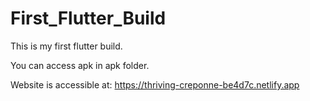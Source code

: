 # First_Flutter_Build

This is my first flutter build. 



You can access apk in apk folder.



Website is accessible at: https://thriving-creponne-be4d7c.netlify.app
